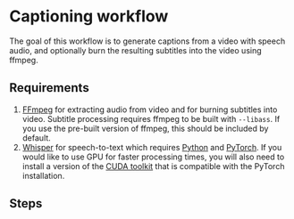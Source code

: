 # Captioning workflow

The goal of this workflow is to generate captions from a video with speech audio, and optionally burn the resulting subtitles into the video using ffmpeg.

## Requirements

1. [FFmpeg](https://ffmpeg.org/download.html) for extracting audio from video and for burning subtitles into video. Subtitle processing requires ffmpeg to be built with `--libass`. If you use the pre-built version of ffmpeg, this should be included by default.
2. [Whisper](https://github.com/openai/whisper) for speech-to-text which requires [Python](https://www.python.org/) and [PyTorch](https://pytorch.org/). If you would like to use GPU for faster processing times, you will also need to install a version of the [CUDA toolkit](https://developer.nvidia.com/cuda-toolkit-archive) that is compatible with the PyTorch installation.

## Steps
